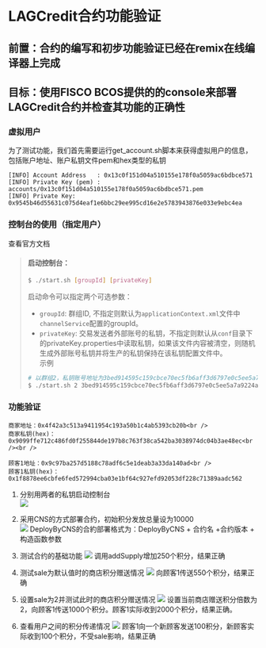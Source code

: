 # LAGCredit合约功能验证

## 前置：合约的编写和初步功能验证已经在remix在线编译器上完成

## 目标：使用FISCO BCOS提供的的console来部署LAGCredit合约并检查其功能的正确性

### 虚拟用户
为了测试功能，我们首先需要运行get_account.sh脚本来获得虚拟用户的信息，包括账户地址、账户私钥文件pem和hex类型的私钥
```
[INFO] Account Address   : 0x13c0f151d04a510155e178f0a5059ac6bdbce571
[INFO] Private Key (pem) : accounts/0x13c0f151d04a510155e178f0a5059ac6bdbce571.pem
[INFO] Private Key: 0x9545b46d55631c075d4eaf1e6bbc29ee995cd16e2e5783943876e033e9ebc4ea
```
### 控制台的使用（指定用户）
查看官方文档

>#### 启动控制台：
>```bash
>$ ./start.sh [groupId] [privateKey]   
>```
>启动命令可以指定两个可选参数：           
>- `groupId`: 群组ID, 不指定则默认为`applicationContext.xml`文件中`channelService`配置的groupId。           
>- `privateKey`: 交易发送者外部账号的私钥，不指定则默认从`conf`目录下的privateKey.properties中读取私钥，如果该文件内容被清空，则随机生成外部账号私钥并将生产的私钥保持在该私钥配置文件中。 <br />
>示例
>```bash
># 以群组2，私钥账号地址为3bed914595c159cbce70ec5fb6aff3d6797e0c5ee5a7a9224a21cae8932d84a4登录控制台
>$ ./start.sh 2 3bed914595c159cbce70ec5fb6aff3d6797e0c5ee5a7a9224a21cae8932d84a4  
>```
### 功能验证
```
商家地址：0x4f42a3c513a9411954c193a50b1c4ab5393cb20b<br />
商家私钥(hex)：0x9099ffe712c486fd0f255844de197b8c763f38ca542ba3038974dc04b3ae48ec<br /><br />

顾客1地址：0x9c97ba257d5188c78adf6c5e1deab3a33da140ad<br />
顾客1私钥(hex)：0x1f8878ee6cbfe6fed572994cba03e1bf64c927efd92053df228c71389aadc562
```

1. 分别用两者的私钥启动控制台<br />
![](https://github.com/marknash666/FiscoBcos-Exercises/blob/master/images/image-for-console/console_1.png)
2. 采用CNS的方式部署合约，初始积分发放总量设为10000<br />
![](https://github.com/marknash666/FiscoBcos-Exercises/blob/master/images/image-for-console/deploy.png)
DeployByCNS的合約部署格式为：DeployByCNS + 合约名 +合约版本 + 构造函数参数

3. 测试合约的基础功能
![](https://github.com/marknash666/FiscoBcos-Exercises/blob/master/images/image-for-console/function_1.png)
调用addSupply增加250个积分，结果正确

3. 测试sale为默认值时的商店积分赠送情况
![](https://github.com/marknash666/FiscoBcos-Exercises/blob/master/images/image-for-console/function_2.png)
向顾客1传送550个积分，结果正确

3. 设置sale为2并测试此时的商店积分赠送情况
![](https://github.com/marknash666/FiscoBcos-Exercises/blob/master/images/image-for-console/function_3.png)
设置当前商店赠送积分倍数为2，向顾客1传送1000个积分。顾客1实际收到2000个积分，结果正确。
3. 查看用户之间的积分传递情况
![](https://github.com/marknash666/FiscoBcos-Exercises/blob/master/images/image-for-console/function_3.png)
顾客1向一个新顾客发送100积分，新顾客实际收到100个积分，不受sale影响，结果正确



